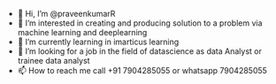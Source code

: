 - 👋 Hi, I’m @praveenkumarR
- 👀 I’m interested in creating and producing solution to a problem via machine learning and deeplearning
- 🌱 I’m currently learning in imarticus learning
- 💞️ I’m looking for a job in the field of datascience as data Analyst or trainee data analyst
- 📫 How to reach me call +91 7904285055 or whatsapp 7904285055 

<!---
praveenkumarr123/praveenkumarr123 is a ✨ special ✨ repository because its `README.md` (this file) appears on your GitHub profile.
You can click the Preview link to take a look at your changes.
--->
